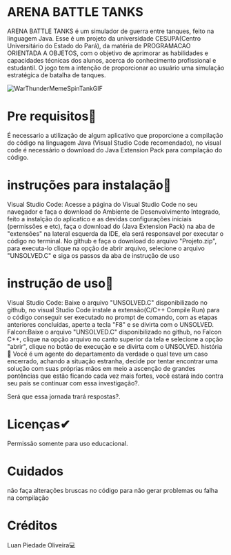 # ARENA BATTLE TANKS
ARENA BATTLE TANKS é um simulador de guerra entre tanques, feito na linguagem Java. Esse é um projeto da universidade CESUPA(Centro Universitário do Estado do Pará), da matéria de PROGRAMACAO ORIENTADA A OBJETOS, com o objetivo de aprimorar as habilidades e capacidades técnicas dos alunos, acerca do conhecimento profissional e estudantil. O jogo tem a intenção de proporcionar ao usuário uma simulação estratégica de batalha de tanques.

![WarThunderMemeSpinTankGIF](https://github.com/user-attachments/assets/cfc802c9-f23a-4785-9fec-81778dd7352c)

# Pre requisitos📍
É necessario a utilização de algum aplicativo que proporcione a compilação do código na linguagem Java (Visual Studio Code recomendado), no visual code é necessário o download do Java Extension Pack para compilação do código.

# instruções para instalação📍
Visual Studio Code: Acesse a página do Visual Studio Code no seu navegador e faça o download do Ambiente de Desenvolvimento Integrado, feito a instalção do aplicatico e as devidas configurações iniciais (permissões e etc), faça o download do (Java Extension Pack) na aba de "extensões" na lateral esquerda da IDE, ela será responsavel por executar o código no terminal. No github e faça o download do arquivo "Projeto.zip", para executa-lo clique na opção de abrir arquivo, selecione o arquivo "UNSOLVED.C" e siga os passos da aba de instrução de uso

# instrução de uso📍
Visual Studio Code: Baixe o arquivo "UNSOLVED.C" disponibilizado no github, no visual Studio Code instale a extensão(C/C++ Compile Run) para o código conseguir ser executado no prompt de comando, com as etapas anteriores concluídas, aperte a tecla "F8" e se divirta com o UNSOLVED.
Falcon:Baixe o arquivo "UNSOLVED.C" disponibilizado no github, no Falcon C++, clique na opção arquivo no canto superior da tela e selecione a opção "abrir", clique no botão de execução e se divirta com o UNSOLVED.
história📖
Você é um agente do departamento da verdade o qual teve um caso encerrado, achando a situação estranha, decide por tentar encontrar uma solução com suas próprias mãos em meio a ascenção de grandes pontências que estão ficando cada vez mais fortes, você estará indo contra seu país se continuar com essa investigação?.

Será que essa jornada trará respostas?.

# Licenças✔
Permissão somente para uso educacional.

# Cuidados
não faça alterações bruscas no código para não gerar problemas ou falha na compilação

# Créditos
Luan Piedade Oliveira💻
